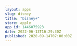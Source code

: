 ```yaml
---
layout: apps
slug: disney
title: "Disney+"
store: apple
app_id: 1446075923
date: 2022-06-13T16:29:30Z
published: 2020-09-14T07:00:00Z
---
```

